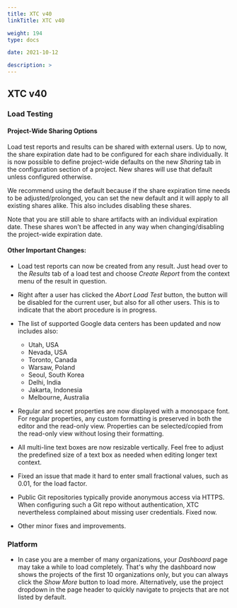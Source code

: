 ```yaml
---
title: XTC v40
linkTitle: XTC v40

weight: 194
type: docs

date: 2021-10-12

description: >
---
```


## XTC v40



### Load Testing
#### Project-Wide Sharing Options

Load test reports and results can be shared with external users. Up to now, the share expiration date had to be configured for each share individually. It is now possible to define project-wide defaults on the new *Sharing* tab in the configuration section of a project. New shares will use that default unless configured otherwise.

We recommend using the default because if the share expiration time needs to be adjusted/prolonged, you can set the new default and it will apply to all existing shares alike. This also includes disabling these shares.

Note that you are still able to share artifacts with an individual expiration date. These shares won't be affected in any way when changing/disabling the project-wide expiration date.

#### Other Important Changes: 
- Load test reports can now be created from any result. Just head over to the *Results* tab of a load test and choose *Create Report* from the context menu of the result in question.

- Right after a user has clicked the *Abort Load Test* button, the button will be disabled for the current user, but also for all other users. This is to indicate that the abort procedure is in progress.
- The list of supported Google data centers has been updated and now includes also:
    - Utah, USA
    - Nevada, USA
    - Toronto, Canada
    - Warsaw, Poland
    - Seoul, South Korea
    - Delhi, India
    - Jakarta, Indonesia
    - Melbourne, Australia
- Regular and secret properties are now displayed with a monospace font. For regular properties, any custom formatting is preserved in both the editor and the read-only view. Properties can be selected/copied from the read-only view without losing their formatting.
- All multi-line text boxes are now resizable vertically. Feel free to adjust the predefined size of a text box as needed when editing longer text context.
- Fixed an issue that made it hard to enter small fractional values, such as 0.01, for the load factor.
- Public Git repositories typically provide anonymous access via HTTPS. When configuring such a Git repo without authentication, XTC nevertheless complained about missing user credentials. Fixed now.
- Other minor fixes and improvements.
### Platform
- In case you are a member of many organizations, your *Dashboard* page may take a while to load completely. That's why the dashboard now shows the projects of the first 10 organizations only, but you can always click the *Show More* button to load more. Alternatively, use the project dropdown in the page header to quickly navigate to projects that are not listed by default.
